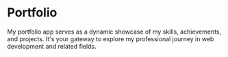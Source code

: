 # Portfolio
My portfolio app serves as a dynamic showcase of my skills, achievements, and projects. It's your gateway to explore my professional journey in web development and related fields.
